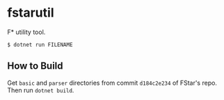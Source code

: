 # fstarutil

F\* utility tool.

```
$ dotnet run FILENAME
```

## How to Build

Get `basic` and `parser` directories from commit `d184c2e234` of FStar's repo.
Then run `dotnet build`.
